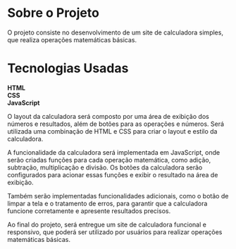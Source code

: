 <h1>Sobre o Projeto</h1>

O projeto consiste no desenvolvimento de um site de calculadora simples, que realiza operações matemáticas básicas.

<h1>Tecnologias Usadas</h1>
<strong>HTML</strong><br>
<strong>CSS</strong><br>
<strong>JavaScript</strong>

O layout da calculadora será composto por uma área de exibição dos números e resultados, além de botões para as operações e números. Será utilizada uma combinação de HTML e CSS para criar o layout e estilo da calculadora.

A funcionalidade da calculadora será implementada em JavaScript, onde serão criadas funções para cada operação matemática, como adição, subtração, multiplicação e divisão. Os botões da calculadora serão configurados para acionar essas funções e exibir o resultado na área de exibição.

Também serão implementadas funcionalidades adicionais, como o botão de limpar a tela e o tratamento de erros, para garantir que a calculadora funcione corretamente e apresente resultados precisos.

Ao final do projeto, será entregue um site de calculadora funcional e responsivo, que poderá ser utilizado por usuários para realizar operações matemáticas básicas.
